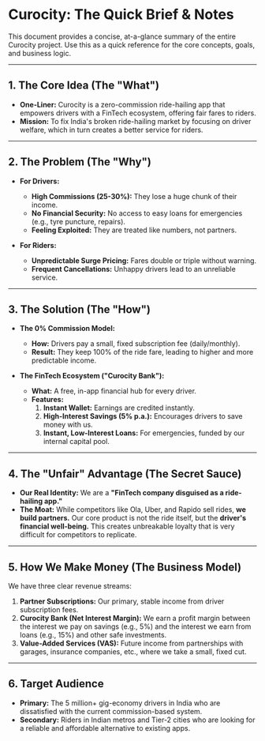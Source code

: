 
# Curocity: The Quick Brief & Notes

This document provides a concise, at-a-glance summary of the entire Curocity project. Use this as a quick reference for the core concepts, goals, and business logic.

---

## 1. The Core Idea (The "What")

- **One-Liner:** Curocity is a zero-commission ride-hailing app that empowers drivers with a FinTech ecosystem, offering fair fares to riders.
- **Mission:** To fix India's broken ride-hailing market by focusing on driver welfare, which in turn creates a better service for riders.

---

## 2. The Problem (The "Why")

- **For Drivers:**
    - **High Commissions (25-30%):** They lose a huge chunk of their income.
    - **No Financial Security:** No access to easy loans for emergencies (e.g., tyre puncture, repairs).
    - **Feeling Exploited:** They are treated like numbers, not partners.

- **For Riders:**
    - **Unpredictable Surge Pricing:** Fares double or triple without warning.
    - **Frequent Cancellations:** Unhappy drivers lead to an unreliable service.

---

## 3. The Solution (The "How")

- **The 0% Commission Model:**
    - **How:** Drivers pay a small, fixed subscription fee (daily/monthly).
    - **Result:** They keep 100% of the ride fare, leading to higher and more predictable income.

- **The FinTech Ecosystem ("Curocity Bank"):**
    - **What:** A free, in-app financial hub for every driver.
    - **Features:**
        1.  **Instant Wallet:** Earnings are credited instantly.
        2.  **High-Interest Savings (5% p.a.):** Encourages drivers to save money with us.
        3.  **Instant, Low-Interest Loans:** For emergencies, funded by our internal capital pool.

---

## 4. The "Unfair" Advantage (The Secret Sauce)

- **Our Real Identity:** We are a **"FinTech company disguised as a ride-hailing app."**
- **The Moat:** While competitors like Ola, Uber, and Rapido sell rides, **we build partners.** Our core product is not the ride itself, but the **driver's financial well-being.** This creates unbreakable loyalty that is very difficult for competitors to replicate.

---

## 5. How We Make Money (The Business Model)

We have three clear revenue streams:

1.  **Partner Subscriptions:** Our primary, stable income from driver subscription fees.
2.  **Curocity Bank (Net Interest Margin):** We earn a profit margin between the interest we pay on savings (e.g., 5%) and the interest we earn from loans (e.g., 15%) and other safe investments.
3.  **Value-Added Services (VAS):** Future income from partnerships with garages, insurance companies, etc., where we take a small, fixed cut.

---

## 6. Target Audience

- **Primary:** The 5 million+ gig-economy drivers in India who are dissatisfied with the current commission-based system.
- **Secondary:** Riders in Indian metros and Tier-2 cities who are looking for a reliable and affordable alternative to existing apps.
